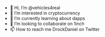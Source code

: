 - 👋 Hi, I’m @vehicles4real
- 👀 I’m interested in cryptocurrency 
- 🌱 I’m currently learning about dapps
- 💞️ I’m looking to collaborate on 1inch
- 📫 How to reach me DrockDaniel on Twitter 

<!---
vehicles4real/vehicles4real is a ✨ special ✨ repository because its `README.md` (this file) appears on your GitHub profile.
You can click the Preview link to take a look at your changes.
--->
